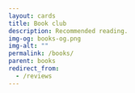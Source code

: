 ```yaml
---
layout: cards
title: Book club
description: Recommended reading.
img-og: books-og.png
img-alt: ""
permalink: /books/
parent: books
redirect_from:
  - /reviews
---
```

